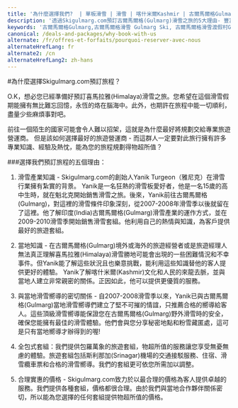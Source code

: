```yaml
---
title: '為什麼選擇我們?  | 單板滑雪 | 滑雪 | 喀什米爾Kashmir | 古爾馬爾格Gulmarg | 印度India | Skigulmarg.com'
description: '透過Skigulmarg.com預訂古爾馬爾格(Gulmarg)滑雪之旅的5大理由- 豐富滑雪經驗、專業當地知識、實惠的價格、頂級滑雪嚮導以及簡捷便利的全包式套組，讓您省去不必要的麻煩事。'
keywords: '古爾馬爾格Gulmarg,古爾馬爾格滑雪 Gulmarg Ski, 古爾馬爾格滑雪渡假村Gulmarg Ski Resort, 喀什米爾滑雪Skiing in the Himalayas, 印度滑雪Skiing in India, 喜馬拉雅Himalaya, 喀什米爾Kashmir, Skigulmarg.com'
canonical: /deals-and-packages/why-book-with-us
alternate: /fr/offres-et-forfaits/pourquoi-reserver-avec-nous
alternateHrefLang: fr
alternate2: /cn
alternateHrefLang2: zh-hans
---
```


#為什麼選擇Skigulmarg.com預訂旅程？

O.K，想必您已經準備好預訂喜馬拉雅(Himalaya)滑雪之旅。您希望在這個滑雪假期能擁有無比難忘回憶，永恆的烙在腦海中。此外，也期許在旅程中能一切順利，盡量少些麻煩事對吧。

前往一個陌生的國家可能會令人難以招架，這就是為什麼最好將規劃交給專業旅遊營運商。 但是該如何選擇最好的旅遊營運商 - 而這群人一定要對此旅行擁有許多專業知識、經驗及熱忱，能為您的旅程規劃得物超所值？

###選擇我們預訂旅程的五個理由：

1. 滑雪產業知識 -  Skigulmarg.com的創始人Yanik Turgeon（雅尼克）在滑雪行業擁有紮實的背景。 Yanik是一名狂熱的滑雪板愛好者，他是一名15歲的高中生時，就在魁北克開始銷售滑雪之旅。後來，Yanik前往古爾馬爾格(Gulmarg)，對這裡的滑雪條件印象深刻，從2007-2008年滑雪季以後就留在了這裡。他了解印度(India)古爾馬爾格(Gulmarg)滑雪產業的運作方式，並在2009-2010滑雪季開始銷售滑雪套組。他利用自己的熱情與知識，為客戶提供最好的旅遊套組。

2. 當地知識 - 在古爾馬爾格(Gulmarg)境外或海外的旅遊經營者或是旅遊經理人無法真正理解喜馬拉雅(Himalaya)滑雪勝地可能會出現的一些困難情況和不幸事件。但Yanik能了解這些狀況且也樂意挑戰，能利用這些知識替他的客人提供更好的體驗。 Yanik了解喀什米爾(Kashmir)文化和人民的來龍去脈，並與當地人建立非常親密的關係。正因如此，他可以提供更優質的服務。

3. 與當地滑雪嚮導的密切關係 - 自2007-2008滑雪季以來，Yanik已與古爾馬爾格(Gulmarg)當地滑雪嚮導們建立了堅不可摧的情誼，只推薦合格的嚮導給客人。這些頂級滑雪嚮導能保證您在古爾馬爾格(Gulmarg)野外滑雪時的安全，確保您能擁有最佳的滑雪體驗。他們會與您分享秘密地點和粉雪藏匿處，這可是只有當地嚮導才辦得到的喔!

4. 全包式套組：我們提供包羅萬象的旅遊套組，物超所值的服務讓您享受無憂無慮的體驗。旅遊套組包括斯利那加(Srinagar)機場的交通接駁服務、住宿、滑雪纜車票和合格的滑雪嚮導。我們的套組更可依您所需加以調整。

5. 合理實惠的價格 - Skigulmarg.com致力於以最合理的價格為客人提供卓越的服務。我們提供各種套組，價格都很合理。由於我們與當地合作夥伴關係密切，所以能為您選擇的任何套組提供物超所值的價格。
